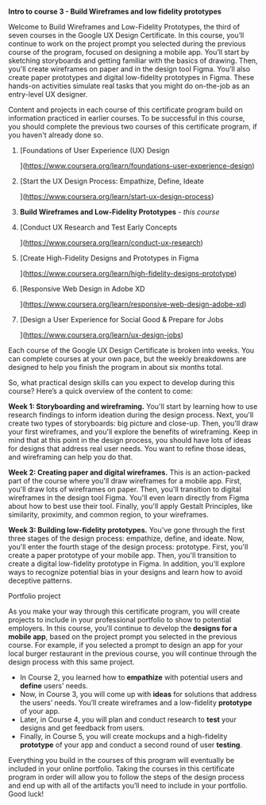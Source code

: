 **Intro to course 3 - Build Wireframes and low fidelity prototypes**

Welcome to Build Wireframes and Low-Fidelity Prototypes, the third of seven courses in the Google UX Design Certificate. In this course, you’ll continue to work on the project prompt you selected during the previous course of the program, focused on designing a mobile app. You’ll start by sketching storyboards and getting familiar with the basics of drawing. Then, you'll create wireframes on paper and in the design tool Figma. You’ll also create paper prototypes and digital low-fidelity prototypes in Figma. These hands-on activities simulate real tasks that you might do on-the-job as an entry-level UX designer. 

Content and projects in each course of this certificate program build on information practiced in earlier courses. To be successful in this course, you should complete the previous two courses of this certificate program, if you haven't already done so.

1. [Foundations of User Experience (UX) Design  
      
    ](https://www.coursera.org/learn/foundations-user-experience-design) 
2. [Start the UX Design Process: Empathize, Define, Ideate  
      
    ](https://www.coursera.org/learn/start-ux-design-process) 
3. **Build Wireframes and Low-Fidelity Prototypes** - _this course_
4. [Conduct UX Research and Test Early Concepts  
      
    ](https://www.coursera.org/learn/conduct-ux-research) 
5. [Create High-Fidelity Designs and Prototypes in Figma  
      
    ](https://www.coursera.org/learn/high-fidelity-designs-prototype)
6. [Responsive Web Design in Adobe XD  
      
    ](https://www.coursera.org/learn/responsive-web-design-adobe-xd)
7. [Design a User Experience for Social Good & Prepare for Jobs  
      
    ](https://www.coursera.org/learn/ux-design-jobs)

Each course of the Google UX Design Certificate is broken into weeks. You can complete courses at your own pace, but the weekly breakdowns are designed to help you finish the program in about six months total.

So, what practical design skills can you expect to develop during this course? Here’s a quick overview of the content to come:

**Week 1: Storyboarding and wireframing.** You'll start by learning how to use research findings to inform ideation during the design process. Next, you'll create two types of storyboards: big picture and close-up. Then, you'll draw your first wireframes, and you'll explore the benefits of wireframing. Keep in mind that at this point in the design process, you should have lots of ideas for designs that address real user needs. You want to refine those ideas, and wireframing can help you do that.

**Week 2: Creating paper and digital wireframes.** This is an action-packed part of the course where you'll draw wireframes for a mobile app. First, you'll draw lots of wireframes on paper. Then, you'll transition to digital wireframes in the design tool Figma. You'll even learn directly from Figma about how to best use their tool. Finally, you'll apply Gestalt Principles, like similarity, proximity, and common region, to your wireframes.

**Week 3: Building low-fidelity prototypes.** You've gone through the first three stages of the design process: empathize, define, and ideate. Now, you'll enter the fourth stage of the design process: prototype. First, you'll create a paper prototype of your mobile app. Then, you'll transition to create a digital low-fidelity prototype in Figma. In addition, you'll explore ways to recognize potential bias in your designs and learn how to avoid deceptive patterns.

Portfolio project

As you make your way through this certificate program, you will create projects to include in your professional portfolio to show to potential employers. In this course, you’ll continue to develop the **designs for a mobile app**, based on the project prompt you selected in the previous course. For example, if you selected a prompt to design an app for your local burger restaurant in the previous course, you will continue through the design process with this same project. 

- In Course 2, you learned how to **empathize** with potential users and **define** users’ needs. 
- Now, in Course 3, you will come up with **ideas** for solutions that address the users’ needs. You’ll create wireframes and a low-fidelity **prototype** of your app. 
- Later, in Course 4, you will plan and conduct research to **test** your designs and get feedback from users. 
- Finally, in Course 5, you will create mockups and a high-fidelity **prototype** of your app and conduct a second round of user **testing**. 

Everything you build in the courses of this program will eventually be included in your online portfolio. Taking the courses in this certificate program in order will allow you to follow the steps of the design process and end up with all of the artifacts you’ll need to include in your portfolio. Good luck!